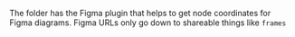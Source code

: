 The folder has the Figma plugin that helps to get node coordinates for Figma diagrams.
Figma URLs only go down to shareable things like `frames`